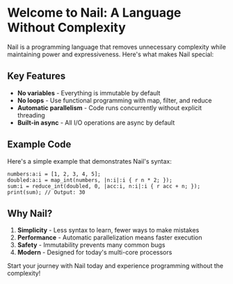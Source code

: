# Welcome to Nail: A Language Without Complexity

Nail is a programming language that removes unnecessary complexity while maintaining power and expressiveness. Here's what makes Nail special:

## Key Features

- **No variables** - Everything is immutable by default
- **No loops** - Use functional programming with map, filter, and reduce
- **Automatic parallelism** - Code runs concurrently without explicit threading
- **Built-in async** - All I/O operations are async by default

## Example Code

Here's a simple example that demonstrates Nail's syntax:

```nail
numbers:a:i = [1, 2, 3, 4, 5];
doubled:a:i = map_int(numbers, |n:i|:i { r n * 2; });
sum:i = reduce_int(doubled, 0, |acc:i, n:i|:i { r acc + n; });
print(sum); // Output: 30
```

## Why Nail?

1. **Simplicity** - Less syntax to learn, fewer ways to make mistakes
2. **Performance** - Automatic parallelization means faster execution
3. **Safety** - Immutability prevents many common bugs
4. **Modern** - Designed for today's multi-core processors

Start your journey with Nail today and experience programming without the complexity!